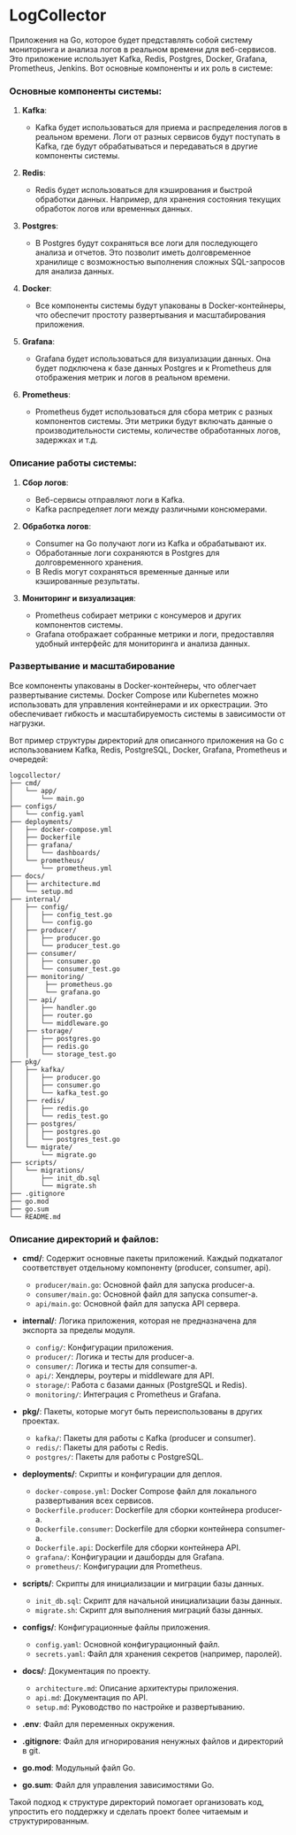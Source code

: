 # LogCollector

Приложения на Go, которое будет представлять собой систему мониторинга и анализа логов в реальном времени для веб-сервисов. Это приложение использует Kafka, Redis, Postgres, Docker, Grafana, Prometheus, Jenkins. Вот основные компоненты и их роль в системе:

### Основные компоненты системы:

1. **Kafka**:
   - Kafka будет использоваться для приема и распределения логов в реальном времени. Логи от разных сервисов будут поступать в Kafka, где будут обрабатываться и передаваться в другие компоненты системы.

2. **Redis**:
   - Redis будет использоваться для кэширования и быстрой обработки данных. Например, для хранения состояния текущих обработок логов или временных данных.

3. **Postgres**:
   - В Postgres будут сохраняться все логи для последующего анализа и отчетов. Это позволит иметь долговременное хранилище с возможностью выполнения сложных SQL-запросов для анализа данных.

4. **Docker**:
   - Все компоненты системы будут упакованы в Docker-контейнеры, что обеспечит простоту развертывания и масштабирования приложения.

5. **Grafana**:
   - Grafana будет использоваться для визуализации данных. Она будет подключена к базе данных Postgres и к Prometheus для отображения метрик и логов в реальном времени.

6. **Prometheus**:
   - Prometheus будет использоваться для сбора метрик с разных компонентов системы. Эти метрики будут включать данные о производительности системы, количестве обработанных логов, задержках и т.д.

### Описание работы системы:

1. **Сбор логов**:
   - Веб-сервисы отправляют логи в Kafka.
   - Kafka распределяет логи между различными консюмерами.

2. **Обработка логов**:
   - Consumer на Go получают логи из Kafka и обрабатывают их.
   - Обработанные логи сохраняются в Postgres для долговременного хранения.
   - В Redis могут сохраняться временные данные или кэшированные результаты.

3. **Мониторинг и визуализация**:
   - Prometheus собирает метрики с консумеров и других компонентов системы.
   - Grafana отображает собранные метрики и логи, предоставляя удобный интерфейс для мониторинга и анализа данных.

### Развертывание и масштабирование

Все компоненты упакованы в Docker-контейнеры, что облегчает развертывание системы. Docker Compose или Kubernetes можно использовать для управления контейнерами и их оркестрации. Это обеспечивает гибкость и масштабируемость системы в зависимости от нагрузки.

Вот пример структуры директорий для описанного приложения на Go с использованием Kafka, Redis, PostgreSQL, Docker, Grafana, Prometheus и очередей:

```
logcollector/
├── cmd/
│   └── app/
│       └── main.go
├── configs/
│   └── config.yaml
├── deployments/
│   ├── docker-compose.yml
│   ├── Dockerfile
│   ├── grafana/
│   │   └── dashboards/
│   └── prometheus/
│       └── prometheus.yml
├── docs/
│   ├── architecture.md
│   └── setup.md
├── internal/
│   ├── config/
│   │   ├── config_test.go
│   │   └── config.go
│   ├── producer/
│   │   ├── producer.go
│   │   └── producer_test.go
│   ├── consumer/
│   │   ├── consumer.go
│   │   └── consumer_test.go
│   ├── monitoring/
│   │    ├── prometheus.go
│   │    └── grafana.go
│   │── api/
│   │   ├── handler.go
│   │   ├── router.go
│   │   └── middleware.go
│   ├── storage/
│   │   ├── postgres.go
│   │   ├── redis.go
│   │   └── storage_test.go
├── pkg/
│   ├── kafka/
│   │   ├── producer.go
│   │   ├── consumer.go
│   │   └── kafka_test.go
│   ├── redis/
│   │   ├── redis.go
│   │   └── redis_test.go
│   ├── postgres/
│   │   ├── postgres.go
│   │   └── postgres_test.go
│   └── migrate/
│       └── migrate.go
├── scripts/
│   └── migrations/
│       ├── init_db.sql
│       └── migrate.sh
├── .gitignore
├── go.mod
├── go.sum
└── README.md
```

### Описание директорий и файлов:

- **cmd/**: Содержит основные пакеты приложений. Каждый подкаталог соответствует отдельному компоненту (producer, consumer, api).
  - `producer/main.go`: Основной файл для запуска producer-а.
  - `consumer/main.go`: Основной файл для запуска consumer-а.
  - `api/main.go`: Основной файл для запуска API сервера.

- **internal/**: Логика приложения, которая не предназначена для экспорта за пределы модуля.
  - `config/`: Конфигурации приложения.
  - `producer/`: Логика и тесты для producer-а.
  - `consumer/`: Логика и тесты для consumer-а.
  - `api/`: Хендлеры, роутеры и middleware для API.
  - `storage/`: Работа с базами данных (PostgreSQL и Redis).
  - `monitoring/`: Интеграция с Prometheus и Grafana.

- **pkg/**: Пакеты, которые могут быть переиспользованы в других проектах.
  - `kafka/`: Пакеты для работы с Kafka (producer и consumer).
  - `redis/`: Пакеты для работы с Redis.
  - `postgres/`: Пакеты для работы с PostgreSQL.

- **deployments/**: Скрипты и конфигурации для деплоя.
  - `docker-compose.yml`: Docker Compose файл для локального развертывания всех сервисов.
  - `Dockerfile.producer`: Dockerfile для сборки контейнера producer-а.
  - `Dockerfile.consumer`: Dockerfile для сборки контейнера consumer-а.
  - `Dockerfile.api`: Dockerfile для сборки контейнера API.
  - `grafana/`: Конфигурации и дашборды для Grafana.
  - `prometheus/`: Конфигурации для Prometheus.

- **scripts/**: Скрипты для инициализации и миграции базы данных.
  - `init_db.sql`: Скрипт для начальной инициализации базы данных.
  - `migrate.sh`: Скрипт для выполнения миграций базы данных.

- **configs/**: Конфигурационные файлы приложения.
  - `config.yaml`: Основной конфигурационный файл.
  - `secrets.yaml`: Файл для хранения секретов (например, паролей).

- **docs/**: Документация по проекту.
  - `architecture.md`: Описание архитектуры приложения.
  - `api.md`: Документация по API.
  - `setup.md`: Руководство по настройке и развертыванию.

- **.env**: Файл для переменных окружения.
- **.gitignore**: Файл для игнорирования ненужных файлов и директорий в git.
- **go.mod**: Модульный файл Go.
- **go.sum**: Файл для управления зависимостями Go.

Такой подход к структуре директорий помогает организовать код, упростить его поддержку и сделать проект более читаемым и структурированным.
